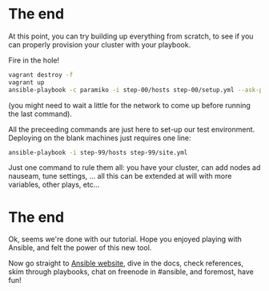 # The end

At this point, you can try building up everything from scratch, to see
if you can properly provision your cluster with your playbook.

Fire in the hole!

```bash
vagrant destroy -f
vagrant up
ansible-playbook -c paramiko -i step-00/hosts step-00/setup.yml --ask-pass --sudo
```

(you might need to wait a little for the network to come up before
running the last command).

All the preceeding commands are just here to set-up our test
environment. Deploying on the blank machines just requires one line:

```bash
ansible-playbook -i step-99/hosts step-99/site.yml
```

Just one command to rule them all: you have your cluster, can add nodes ad
nauseam, tune settings, ... all this can be extended at will with more variables, 
other plays, etc...

# The end

Ok, seems we're done with our tutorial. Hope you enjoyed playing with Ansible, and 
felt the power of this new tool.

Now go straight to [Ansible website](http://ansible.com), dive in the docs, check references, 
skim through playbooks, chat on freenode in #ansible, and foremost, have fun!
